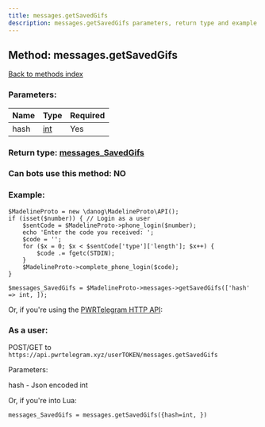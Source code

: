 ```yaml
---
title: messages.getSavedGifs
description: messages.getSavedGifs parameters, return type and example
---
```

## Method: messages.getSavedGifs  
[Back to methods index](index.md)


### Parameters:

| Name     |    Type       | Required |
|----------|---------------|----------|
|hash|[int](../types/int.md) | Yes|


### Return type: [messages\_SavedGifs](../types/messages_SavedGifs.md)

### Can bots use this method: **NO**


### Example:


```
$MadelineProto = new \danog\MadelineProto\API();
if (isset($number)) { // Login as a user
    $sentCode = $MadelineProto->phone_login($number);
    echo 'Enter the code you received: ';
    $code = '';
    for ($x = 0; $x < $sentCode['type']['length']; $x++) {
        $code .= fgetc(STDIN);
    }
    $MadelineProto->complete_phone_login($code);
}

$messages_SavedGifs = $MadelineProto->messages->getSavedGifs(['hash' => int, ]);
```

Or, if you're using the [PWRTelegram HTTP API](https://pwrtelegram.xyz):



### As a user:

POST/GET to `https://api.pwrtelegram.xyz/userTOKEN/messages.getSavedGifs`

Parameters:

hash - Json encoded int




Or, if you're into Lua:

```
messages_SavedGifs = messages.getSavedGifs({hash=int, })
```

